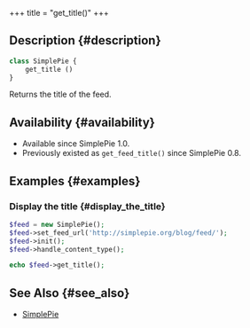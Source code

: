 +++
title = "get_title()"
+++

## Description {#description}

```php
class SimplePie {
    get_title ()
}
```

Returns the title of the feed.

## Availability {#availability}

- Available since SimplePie 1.0.
- Previously existed as `get_feed_title()` since SimplePie 0.8.

## Examples {#examples}

### Display the title {#display_the_title}

```php
$feed = new SimplePie();
$feed->set_feed_url('http://simplepie.org/blog/feed/');
$feed->init();
$feed->handle_content_type();

echo $feed->get_title();
```

## See Also {#see_also}

- [SimplePie](@/wiki/reference/simplepie/_index.md)
